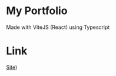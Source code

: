 # My Portfolio

Made with ViteJS (React) using Typescript

# Link

[Site](https://arensagun2.vercel.app/))
